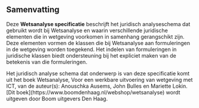 ## Samenvatting
Deze **Wetsanalyse specificatie** beschrijft het juridisch analyseschema dat gebruikt wordt bij Wetsanalyse en waarin verschillende juridische elementen die in wetgeving voorkomen in samenhang gerangschikt zijn. Deze elementen vormen de klassen die bij Wetsanalyse aan formuleringen in de wetgeving worden toegekend. Het indelen van formuleringen in juridische klassen biedt ondersteuning bij het expliciet maken van de betekenis van die formuleringen.

<p class="note" title="Bron">
Het juridisch analyse schema dat onderwerp is van deze specificatie komt uit het boek Wetsanalyse, Voor een werkbare uitvoering van wetgeving met ICT, van de auteur(s): Anouschka Ausems, John Bulles en Mariette Lokin. [Dit boek](https://www.boomdenhaag.nl/webshop/wetsanalyse) wordt uitgeven door Boom uitgevers Den Haag.</p>
